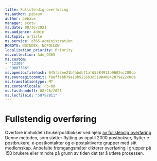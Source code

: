 ```yaml
---
title: Fullstendig overføring
ms.author: pebaum
author: pebaum
manager: scotv
ms.date: 08/26/2021
ms.audience: Admin
ms.topic: article
ms.service: o365-administration
ROBOTS: NOINDEX, NOFOLLOW
localization_priority: Priority
ms.collection: Adm_O365
ms.custom:
- "12309"
- "9007386"
ms.openlocfilehash: 645fa3ee21b4abdb71afd5584912b9602ec200cb
ms.sourcegitcommit: faeffebb79a18b9256b3c518840842879e22c00e
ms.translationtype: MT
ms.contentlocale: nb-NO
ms.lasthandoff: 08/26/2021
ms.locfileid: "58792811"
---
```

# <a name="cutover-migration"></a>Fullstendig overføring

Overføre innholdet i brukerpostbokser ved hjelp [av fullstendig overføring](https://admin.microsoft.com/adminportal/home#/cutoverwizard). Denne metoden, som støtter flytting av opptil 2000 postbokser, flytter e-postbrukere, e-postkontakter og e-postaktiverte grupper med sitt medlemskap. Anbefalte fremgangsmåter dikterer overføring i grupper på 150 brukere eller mindre på grunn av tiden det tar å utføre prosessen.